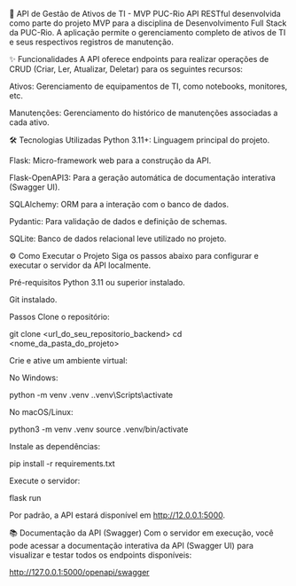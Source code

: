🚀 API de Gestão de Ativos de TI - MVP PUC-Rio
API RESTful desenvolvida como parte do projeto MVP para a disciplina de Desenvolvimento Full Stack da PUC-Rio. A aplicação permite o gerenciamento completo de ativos de TI e seus respectivos registros de manutenção.

✨ Funcionalidades
A API oferece endpoints para realizar operações de CRUD (Criar, Ler, Atualizar, Deletar) para os seguintes recursos:

Ativos: Gerenciamento de equipamentos de TI, como notebooks, monitores, etc.

Manutenções: Gerenciamento do histórico de manutenções associadas a cada ativo.

🛠️ Tecnologias Utilizadas
Python 3.11+: Linguagem principal do projeto.

Flask: Micro-framework web para a construção da API.

Flask-OpenAPI3: Para a geração automática de documentação interativa (Swagger UI).

SQLAlchemy: ORM para a interação com o banco de dados.

Pydantic: Para validação de dados e definição de schemas.

SQLite: Banco de dados relacional leve utilizado no projeto.

⚙️ Como Executar o Projeto
Siga os passos abaixo para configurar e executar o servidor da API localmente.

Pré-requisitos
Python 3.11 ou superior instalado.

Git instalado.

Passos
Clone o repositório:

git clone <url_do_seu_repositorio_backend>
cd <nome_da_pasta_do_projeto>

Crie e ative um ambiente virtual:

No Windows:

python -m venv .venv
.\.venv\Scripts\activate

No macOS/Linux:

python3 -m venv .venv
source .venv/bin/activate

Instale as dependências:

pip install -r requirements.txt

Execute o servidor:

flask run

Por padrão, a API estará disponível em http://12.0.0.1:5000.

📚 Documentação da API (Swagger)
Com o servidor em execução, você pode acessar a documentação interativa da API (Swagger UI) para visualizar e testar todos os endpoints disponíveis:

http://127.0.0.1:5000/openapi/swagger
